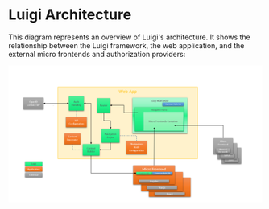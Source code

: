 <!-- meta
{
  "node": {
    "label": "Architecture",
    "category": {
      "label": "Basics"
    },
    "metaData": {
      "categoryPosition": 1,
      "position": 1
    }
  }
}
meta -->

# Luigi Architecture

This diagram represents an overview of Luigi's architecture. It shows the relationship between the Luigi framework, the web application, and the external micro frontends and authorization providers:

![Architecture](assets/architecture.png)
